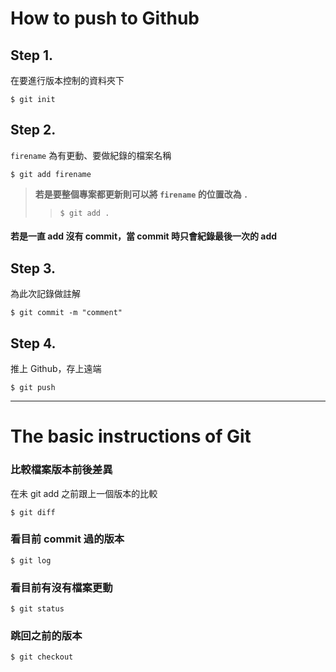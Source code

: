 # How to push to Github
## Step 1. 
在要進行版本控制的資料夾下
```shell=
$ git init
```
## Step 2. 
`firename` 為有更動、要做紀錄的檔案名稱
```shell=
$ git add firename
```
>**若是要整個專案都更新則可以將 `firename` 的位置改為 `.`**
>>```shell=
>>$ git add .
>>```

#### 若是一直 add 沒有 commit，當 commit 時只會紀錄最後一次的 add

## Step 3.
為此次記錄做註解
```shell=
$ git commit -m "comment"
```

## Step 4.
推上 Github，存上遠端
```shell=
$ git push
```

---
# The basic instructions of Git
### 比較檔案版本前後差異  
在未 git add 之前跟上一個版本的比較
```shell=
$ git diff  
```
### 看目前 commit 過的版本  
```shell=
$ git log  
```
### 看目前有沒有檔案更動  
```shell=
$ git status  
```
### 跳回之前的版本
```shell=
$ git checkout
```